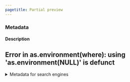 ```yaml
---
pagetitle: Partial preview
---
```





### Metadata

#### Description
## Error in as.environment(where): using 'as.environment(NULL)' is defunct




<details>
<summary title="Expand this section to see some additional metadata in a structured format that is useful for search engines">Metadata for search engines</summary>

## Error in as.environment(where): using 'as.environment(NULL)' is defunct

## Error in as.environment(where): using 'as.environment(NULL)' is defunct

## Error in as.environment(where): using 'as.environment(NULL)' is defunct

## Error in as.environment(where): using 'as.environment(NULL)' is defunct

## Error in as.environment(where): using 'as.environment(NULL)' is defunct

## Error in as.environment(where): using 'as.environment(NULL)' is defunct


## Error in as.environment(where): using 'as.environment(NULL)' is defunct




</details>